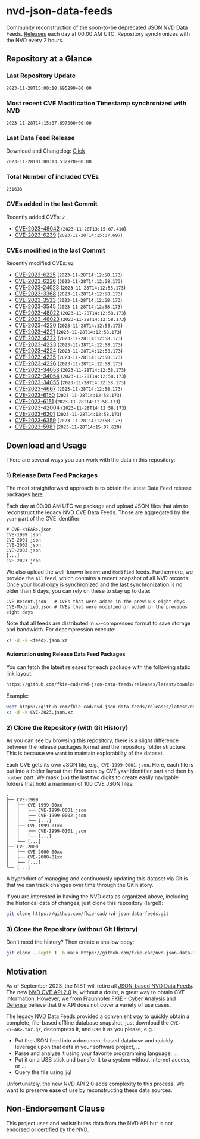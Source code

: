 # nvd-json-data-feeds

Community reconstruction of the soon-to-be deprecated JSON NVD Data Feeds. 
[Releases](https://github.com/fkie-cad/nvd-json-data-feeds/releases/latest) each day at 00:00 AM UTC.
Repository synchronizes with the NVD every 2 hours.

## Repository at a Glance

### Last Repository Update

```plain
2023-11-28T15:00:18.695299+00:00
```

### Most recent CVE Modification Timestamp synchronized with NVD

```plain
2023-11-28T14:15:07.697000+00:00
```

### Last Data Feed Release

Download and Changelog: [Click](https://github.com/fkie-cad/nvd-json-data-feeds/releases/latest)

```plain
2023-11-28T01:00:13.532978+00:00
```

### Total Number of included CVEs

```plain
231633
```

### CVEs added in the last Commit

Recently added CVEs: `2`

* [CVE-2023-48042](CVE-2023/CVE-2023-480xx/CVE-2023-48042.json) (`2023-11-28T13:15:07.410`)
* [CVE-2023-6239](CVE-2023/CVE-2023-62xx/CVE-2023-6239.json) (`2023-11-28T14:15:07.697`)


### CVEs modified in the last Commit

Recently modified CVEs: `62`

* [CVE-2023-6225](CVE-2023/CVE-2023-62xx/CVE-2023-6225.json) (`2023-11-28T14:12:58.173`)
* [CVE-2023-6226](CVE-2023/CVE-2023-62xx/CVE-2023-6226.json) (`2023-11-28T14:12:58.173`)
* [CVE-2023-24023](CVE-2023/CVE-2023-240xx/CVE-2023-24023.json) (`2023-11-28T14:12:58.173`)
* [CVE-2023-3368](CVE-2023/CVE-2023-33xx/CVE-2023-3368.json) (`2023-11-28T14:12:58.173`)
* [CVE-2023-3533](CVE-2023/CVE-2023-35xx/CVE-2023-3533.json) (`2023-11-28T14:12:58.173`)
* [CVE-2023-3545](CVE-2023/CVE-2023-35xx/CVE-2023-3545.json) (`2023-11-28T14:12:58.173`)
* [CVE-2023-48022](CVE-2023/CVE-2023-480xx/CVE-2023-48022.json) (`2023-11-28T14:12:58.173`)
* [CVE-2023-48023](CVE-2023/CVE-2023-480xx/CVE-2023-48023.json) (`2023-11-28T14:12:58.173`)
* [CVE-2023-4220](CVE-2023/CVE-2023-42xx/CVE-2023-4220.json) (`2023-11-28T14:12:58.173`)
* [CVE-2023-4221](CVE-2023/CVE-2023-42xx/CVE-2023-4221.json) (`2023-11-28T14:12:58.173`)
* [CVE-2023-4222](CVE-2023/CVE-2023-42xx/CVE-2023-4222.json) (`2023-11-28T14:12:58.173`)
* [CVE-2023-4223](CVE-2023/CVE-2023-42xx/CVE-2023-4223.json) (`2023-11-28T14:12:58.173`)
* [CVE-2023-4224](CVE-2023/CVE-2023-42xx/CVE-2023-4224.json) (`2023-11-28T14:12:58.173`)
* [CVE-2023-4225](CVE-2023/CVE-2023-42xx/CVE-2023-4225.json) (`2023-11-28T14:12:58.173`)
* [CVE-2023-4226](CVE-2023/CVE-2023-42xx/CVE-2023-4226.json) (`2023-11-28T14:12:58.173`)
* [CVE-2023-34053](CVE-2023/CVE-2023-340xx/CVE-2023-34053.json) (`2023-11-28T14:12:58.173`)
* [CVE-2023-34054](CVE-2023/CVE-2023-340xx/CVE-2023-34054.json) (`2023-11-28T14:12:58.173`)
* [CVE-2023-34055](CVE-2023/CVE-2023-340xx/CVE-2023-34055.json) (`2023-11-28T14:12:58.173`)
* [CVE-2023-4667](CVE-2023/CVE-2023-46xx/CVE-2023-4667.json) (`2023-11-28T14:12:58.173`)
* [CVE-2023-6150](CVE-2023/CVE-2023-61xx/CVE-2023-6150.json) (`2023-11-28T14:12:58.173`)
* [CVE-2023-6151](CVE-2023/CVE-2023-61xx/CVE-2023-6151.json) (`2023-11-28T14:12:58.173`)
* [CVE-2023-42004](CVE-2023/CVE-2023-420xx/CVE-2023-42004.json) (`2023-11-28T14:12:58.173`)
* [CVE-2023-6201](CVE-2023/CVE-2023-62xx/CVE-2023-6201.json) (`2023-11-28T14:12:58.173`)
* [CVE-2023-6359](CVE-2023/CVE-2023-63xx/CVE-2023-6359.json) (`2023-11-28T14:12:58.173`)
* [CVE-2023-5981](CVE-2023/CVE-2023-59xx/CVE-2023-5981.json) (`2023-11-28T14:15:07.620`)


## Download and Usage

There are several ways you can work with the data in this repository:

### 1) Release Data Feed Packages

The most straightforward approach is to obtain the latest Data Feed release packages [here](https://github.com/fkie-cad/nvd-json-data-feeds/releases/latest).

Each day at 00:00 AM UTC we package and upload JSON files that aim to reconstruct the legacy NVD CVE Data Feeds.
Those are aggregated by the `year` part of the CVE identifier:

```
# CVE-<YEAR>.json
CVE-1999.json
CVE-2001.json
CVE-2002.json
CVE-2003.json
[...]
CVE-2023.json
```

We also upload the well-known `Recent` and `Modified` feeds.
Furthermore, we provide the `All` feed, which contains a recent snapshot of all NVD records.
Once your local copy is synchronized and the last synchronization is no older than 8 days, you can rely on these to stay up to date:

```plain
CVE-Recent.json   # CVEs that were added in the previous eight days
CVE-Modified.json # CVEs that were modified or added in the previous eight days
```

Note that all feeds are distributed in `xz`-compressed format to save storage and bandwidth.
For decompression execute:

```sh
xz -d -k <feed>.json.xz
```


#### Automation using Release Data Feed Packages

You can fetch the latest releases for each package with the following static link layout:

```sh
https://github.com/fkie-cad/nvd-json-data-feeds/releases/latest/download/CVE-<YEAR>.json.xz
```

Example:

```sh
wget https://github.com/fkie-cad/nvd-json-data-feeds/releases/latest/download/CVE-2023.json.xz
xz -d -k CVE-2023.json.xz
```

### 2) Clone the Repository (with Git History)

As you can see by browsing this repository, there is a slight difference between the release packages format and the repository folder structure.
This is because we want to maintain explorability of the dataset.

Each CVE gets its own JSON file, e.g., `CVE-1999-0001.json`.
Here, each file is put into a folder layout that first sorts by CVE `year` identifier part and then by `number` part.
We mask (`xx`) the last two digits to create easily navigable folders that hold a maximum of 100 CVE JSON files:

```plain
.
├── CVE-1999
│   ├── CVE-1999-00xx
│   │   ├── CVE-1999-0001.json
│   │   ├── CVE-1999-0002.json
│   │   └── [...]
│   ├── CVE-1999-01xx
│   │   ├── CVE-1999-0101.json
│   │   └── [...]
│   └── [...]
├── CVE-2000
│   ├── CVE-2000-00xx
│   ├── CVE-2000-01xx
│   └── [...]
└── [...]
```

A byproduct of managing and continuously updating this dataset via Git is that we can track changes over time through the Git history.

If you are interested in having the NVD data as organized above, including the historical data of changes, just clone this repository (large!):

```sh
git clone https://github.com/fkie-cad/nvd-json-data-feeds.git
```

### 3) Clone the Repository (without Git History)

Don't need the history? Then create a shallow copy:

```sh
git clone --depth 1 -b main https://github.com/fkie-cad/nvd-json-data-feeds.git
```

## Motivation

As of September 2023, the NIST will retire all [JSON-based NVD Data Feeds](https://nvd.nist.gov/vuln/data-feeds#divRetirementBanner-1).
The new [NVD CVE API 2.0](https://nvd.nist.gov/developers/vulnerabilities) is, without a doubt, a great way to obtain CVE information.
However, we from [Fraunhofer FKIE - Cyber Analysis and Defense](https://www.fkie.fraunhofer.de/en/departments/cad.html) believe that the API does not cover a variety of use cases.

The legacy NVD Data Feeds provided a convenient way to quickly obtain a complete, file-based offline database snapshot; just download the `CVE-<YEAR>.tar.gz`, decompress it, and use it as you please, e.g.:

* Put the JSON feed into a document-based database and quickly leverage upon that data in your software project, ...
* Parse and analyze it using your favorite programming language, ...
* Put it on a USB stick and transfer it to a system without internet access, or ...
* Query the file using `jq`!

Unfortunately, the new NVD API 2.0 adds complexity to this process.
We want to preserve ease of use by reconstructing these data sources.

## Non-Endorsement Clause

This project uses and redistributes data from the NVD API but is not endorsed or certified by the NVD.